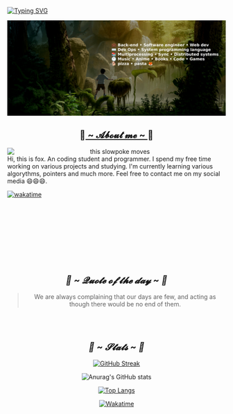 <p><a href="https://git.io/typing-svg"><img alt="Typing SVG" src="https://readme-typing-svg.demolab.com?font=Fira+Code&amp;size=26&amp;pause=1000&amp;center=true&amp;vCenter=true&amp;width=900&amp;height=100&amp;lines=hiiiiiiii+i'm+fox+so+exited+to+have+you+here+%F0%9F%98%81%F0%9F%98%81%F0%9F%98%81;Feel+free+to+have+a+look+around!!!" /></a> </p>
<div align="center">
<img  src="background.jpg" width="950" >
</div>

<h2 align="center"> 🦊<a href="https://resume.io/r/oPlPUJ5iB"> ~ 𝓐𝓫𝓸𝓾𝓽 𝓶𝓮 ~ </a>🦊 </h2>

<div align="center">
<img src="https://i.pinimg.com/originals/e8/4e/db/e84edb279472c7ab49e97ec276d4ffda.gif"  title="from Printerest" alt="this slowpoke moves"  width="525" align="right" />

</div>
<p>Hi, this is fox. An coding student and programmer. I spend my free time working on various projects and studying. I'm currently learning various algorythms, pointers and much more. Feel free to contact me on my social media 😄😄😄.</p>
<p><a href="https://wakatime.com/@e19f8369-2852-4f63-b237-3d52dcac5ab3"><img alt="wakatime" src="https://wakatime.com/badge/user/e19f8369-2852-4f63-b237-3d52dcac5ab3.svg" /></a>
 <br><br><br><br><br><br></p>
<p></div>
<br></p>
<div align="center">
<br>

<h2><i>🦊 ~ 𝓠𝓾𝓸𝓽𝓮 𝓸𝓯 𝓽𝓱𝓮 𝓭𝓪𝔂 ~ 🦊</i></h2>

<blockquote>We are always complaining that our days are few, and acting as though there would be no end of them.  </blockquote>

<br><br>
<h2><i>🦊 ~ 𝓢𝓽𝓪𝓽𝓼 ~ 🦊</i></h2>

[![GitHub Streak](https://streak-stats.demolab.com/?user=APf0x&theme=dark)](https://git.io/streak-stats)

![Anurag's GitHub stats](https://github-readme-stats.vercel.app/api?username=APf0x&show_icons=true&theme=radical)





[![Top Langs](https://github-readme-stats.vercel.app/api/top-langs/?username=APf0x&layout=compact&theme=radical&langs_count=18&exclude_repo=in-rotation)](https://github.com/anuraghazra/github-readme-stats)




[![Wakatime](https://github-readme-stats.vercel.app/api/wakatime?username=APf0x)](https://wakatime.com/@APf0x)



</div>